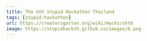 ```yaml
---
title: The ៦th Stupid Hackathon Thailand
tags: [stupid-hackathon]
url: https://creatorsgarten.org/wiki/Hacks/sht6
image: https://stupidhackth.github.io/images/6.png
---
```

